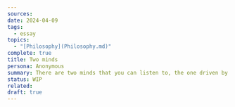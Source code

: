 ```yaml
---
sources: 
date: 2024-04-09
tags:
  - essay
topics:
  - "[Philosophy](Philosophy.md)"
complete: true
title: Two minds
persona: Anonymous
summary: There are two minds that you can listen to, the one driven by desire and the one driven by reason. Until you start following the one with reason and begin cultivating self respect by challenging yourself physically and finding something that challenges you intellectually them it's hard to gain that self respect which leads to independent happiness
status: WIP
related: 
draft: true
---
```

